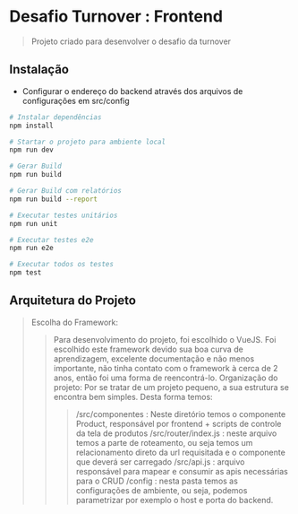 # Desafio Turnover : Frontend

> Projeto criado para desenvolver o desafio da turnover

## Instalação
- Configurar o endereço do backend através dos arquivos de configurações em src/config
``` bash
# Instalar dependências
npm install

# Startar o projeto para ambiente local
npm run dev

# Gerar Build
npm run build

# Gerar Build com relatórios
npm run build --report

# Executar testes unitários
npm run unit

# Executar testes e2e
npm run e2e

# Executar todos os testes
npm test
```
## Arquitetura do Projeto
> Escolha do Framework:
>> Para desenvolvimento do projeto, foi escolhido o VueJS. Foi escolhido este framework devido sua boa curva de aprendizagem, excelente documentação e não menos importante, não tinha contato com o framework à cerca de 2 anos, então foi uma forma de reencontrá-lo.
> Organização do projeto:
>> Por se tratar de um projeto pequeno, a sua estrutura se encontra bem simples. Desta forma temos:
>>> /src/componentes : Neste diretório temos o componente Product, responsável por frontend + scripts de controle da tela de produtos
>>> /src/router/index.js : neste arquivo temos a parte de roteamento, ou seja temos um relacionamento direto da url requisitada e o componente que deverá ser carregado
>>> /src/api.js : arquivo responsável para mapear e consumir as apis necessárias para o CRUD
>>> /config : nesta pasta temos as configurações de ambiente, ou seja, podemos parametrizar por exemplo o host e porta do backend.
